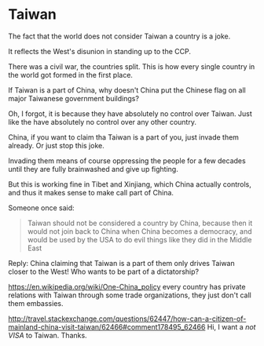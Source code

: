 # Taiwan

The fact that the world does not consider Taiwan a country is a joke.

It reflects the West's disunion in standing up to the CCP.

There was a civil war, the countries split. This is how every single country in the world got formed in the first place.

If Taiwan is a part of China, why doesn't China put the Chinese flag on all major Taiwanese government buildings?

Oh, I forgot, it is because they have absolutely no control over Taiwan. Just like the have absolutely no control over any other country.

China, if you want to claim tha Taiwan is a part of you, just invade them already. Or just stop this joke.

Invading them means of course oppressing the people for a few decades until they are fully brainwashed and give up fighting. 

But this is working fine in Tibet and Xinjiang, which China actually controls, and thus it makes sense to make call part of China.

Someone once said:

> Taiwan should not be considered a country by China, because then it would not join back to China when China becomes a democracy, and would be used by the USA to do evil things like they did in the Middle East

Reply: China claiming that Taiwan is a part of them only drives Taiwan closer to the West! Who wants to be part of a dictatorship?

<https://en.wikipedia.org/wiki/One-China_policy> every country has private relations with Taiwan through some trade organizations, they just don't call them embassies.

<http://travel.stackexchange.com/questions/62447/how-can-a-citizen-of-mainland-china-visit-taiwan/62466#comment178495_62466> Hi, I want a *not VISA* to Taiwan. Thanks.
